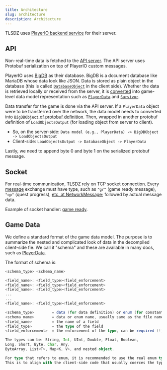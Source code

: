 ```yaml
---
title: Architecture
slug: architecture
description: Architecture
---
```


TLSDZ uses [PlayerIO backend service](playerio.com) for their server.

## API

Non-real-time data is fetched to the [API server](/api-server). The API server uses Protobuf serialization on top of PlayerIO custom messages.

PlayerIO uses [BigDB](/playerio/bigdb) as their database. BigDB is a document database like MariaDB whose data look like JSON. Data is stored as plain object in the database (this is called [`DatabaseObject`](/playerio/databaseobject) in the client side). Whether the data is retrieved locally or received from the server, it is [converted](/playerio/utils/converter) into game-level data model representation such as [`PlayerData`](/thelaststand/app/data/playerdata) and [`Survivor`](/thelaststand/app/game/data/survivor).

Data transfer for the game is done via the API server. If a `PlayerData` object were to be transferred over the network, the data model needs to converted into [`BigDBObject` of protobuf definition](/api-server#api-85). Then, wrapped in another protobuf definition of `LoadObjectsOutput` (for loading object from server to client).

- So, on the server-side: `Data model (e.g., PlayerData) -> BigDBObject -> LoadObjectsOutput`
- Client-side: `LoadObjectsOutput -> DatabaseObject -> PlayerData`

Lastly, we need to append byte 0 and byte 1 on the serialized protobuf message.

## Socket

For real-time communication, TLSDZ rely on TCP socket connection. Every [message](/playerio/message) exchange must have type, such as `"gr"` (game ready message), `"qp"` (quest progress), [etc. at NetworkMessage](/thelaststand/app/network/networkmessage); followed by actual message data.

Example of socket handler: [game ready](/thelaststand/app/network/network#ongameready).

## Game Data

We define a standard format of the game data model. The purpose is to summarize the nested and complicated look of data in the decompiled client-side fie. We call it "schema" and these are available in many docs, such as [PlayerData](/thelaststand/app/data/playerdata#object-structure).

The format of schema is:

```scala
<schema_type> <schema_name>

<field_name>: <field_type><field_enforcement>
<field_name>: <field_type><field_enforcement>
<field_name>: <field_type><field_enforcement>
...
...
<field_name>: <field_type><field_enforcement>

<schema_type>        = data (for data definition) or enum (for constants)
<schema_name>        = data or enum name, usually same as the file name
<field_name>         = the name of a field
<field_type>         = the type of the field
<field_enforcement>  = the enforcement of the type, can be required (!), nullable (?), or have a default value (=)

The types can be: String, Int, UInt, Double, Float, Boolean,
Long, Short, Byte, Char, Any,
ByteArray, List<T>, Map<K, V>, and nested object.

For type that refers to enum, it is recommended to use the real enum type (instead of the enum class).
This is to align with the client-side code that usually coerces the types.
```
